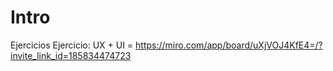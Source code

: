 # Intro
Ejercicios
Ejercicio: UX + UI = https://miro.com/app/board/uXjVOJ4KfE4=/?invite_link_id=185834474723
